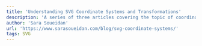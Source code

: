 ```yaml
---
title: 'Understanding SVG Coordinate Systems and Transformations'
description: 'A series of three articles covering the topic of coordinate systems and transformations in SVG.'
author: 'Sara Soueidan'
url: 'https://www.sarasoueidan.com/blog/svg-coordinate-systems/'
tags: SVG
---
```

